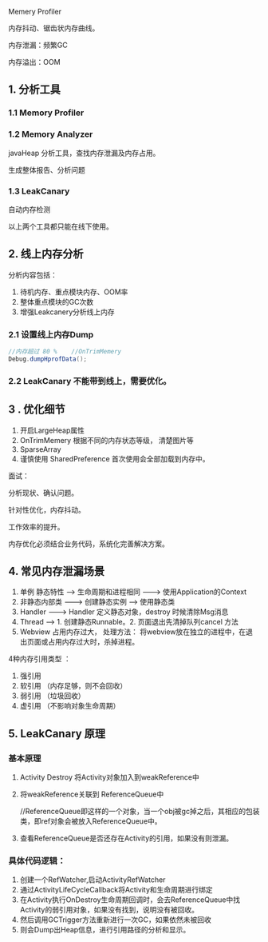 Memery Profiler 

内存抖动、锯齿状内存曲线。

内存泄漏：频繁GC

内存溢出：OOM



## 1. 分析工具



### 1.1 Memory Profiler

### 1.2 Memory  Analyzer 

javaHeap 分析工具，查找内存泄漏及内存占用。

生成整体报告、分析问题

### 1.3 LeakCanary 

自动内存检测



以上两个工具都只能在线下使用。



## 2. 线上内存分析



分析内容包括：

1. 待机内存、重点模块内存、OOM率
2. 整体重点模块的GC次数
3. 增强Leakcanery分析线上内存





### 2.1 设置线上内存Dump

```java
//内存超过 80 %    //OnTrimMemery
Debug.dumpHprofData();
```



### 2.2  LeakCanary 不能带到线上，需要优化。





## 3 . 优化细节

1. 开启LargeHeap属性
2. OnTrimMemery 根据不同的内存状态等级， 清楚图片等
3. SparseArray
4. 谨慎使用 SharedPreference 首次使用会全部加载到内存中。





面试：

分析现状、确认问题。

针对性优化，内存抖动。

工作效率的提升。



内存优化必须结合业务代码，系统化完善解决方案。



## 4. 常见内存泄漏场景

1.  单例   静态特性  --> 生命周期和进程相同 ---> 使用Application的Context
2. 非静态内部类 ---> 创建静态实例   --> 使用静态类
3. Handler  ---> Handler   定义静态对象，destroy 时候清除Msg消息
4. Thread  --> 1. 创建静态Runnable。2. 页面退出先清掉队列cancel 方法
5. Webview 占用内存过大，  处理方法： 将webview放在独立的进程中，在退出页面或占用内存过大时，杀掉进程。 



4种内存引用类型 ：

1. 强引用
2. 软引用 （内存足够，则不会回收）
3. 弱引用 （垃圾回收）
4. 虚引用 （不影响对象生命周期）



## 5. LeakCanary  原理

### 基本原理

1. Activity Destroy 将Activity对象加入到weakReference中

2. 将weakReference关联到 ReferenceQueue中

   //ReferenceQueue即这样的一个对象，当一个obj被gc掉之后，其相应的包装类，即ref对象会被放入ReferenceQueue中。

3. 查看ReferenceQueue是否还存在Activity的引用，如果没有则泄漏。

   

### 具体代码逻辑：

1. 创建一个RefWatcher,启动ActivityRefWatcher
2. 通过ActivityLifeCycleCallback将Activity和生命周期进行绑定
3. 在Activity执行OnDestroy生命周期回调时，会去ReferenceQueue中找Activity的弱引用对象，如果没有找到，说明没有被回收。
4. 然后调用GCTrigger方法重新进行一次GC，如果依然未被回收
5. 则会Dump出Heap信息，进行引用路径的分析和显示。





















